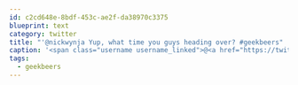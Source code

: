 ```yaml
---
id: c2cd648e-8bdf-453c-ae2f-da38970c3375
blueprint: text
category: twitter
title: "'@nickwynja Yup, what time you guys heading over? #geekbeers"
caption: '<span class="username username_linked">@<a href="https://twitter.com/nickwynja" title="Nick Wynja">nickwynja</a></span> Yup, what time you guys heading over? <span class="hashtag hashtag_local">#<a href="http://tweettemp.darylchymko.ca/?tag=geekbeers">geekbeers</a>'
tags:
  - geekbeers
---
```

